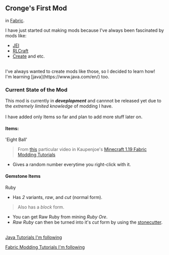 ## Cronge's First Mod

in [Fabric](https://fabricmc.net).

I have just started out making mods because I've always been fascinated by mods like:
- [JEI](https://www.curseforge.com/minecraft/mc-mods/jei) 
- [RLCraft](https://www.curseforge.com/minecraft/modpacks/rlcraft)
- [Create](https://www.curseforge.com/minecraft/mc-mods/create) and etc.
<br>
I've always wanted to create mods like those, so I decided to learn how!
<br>
I'm learning [java](https://www.java.com/en/) too.

### Current State of the Mod
This mod is currently in ***deveplopment*** and cannnot be released yet due to the *extremely limited knowledge* of modding I have.
<br>
<br> I have added only Items so far and plan to add more stuff later on.
#### Items:

'Eight Ball'
> From [this](https://www.youtube.com/watch?v=d3DgVXWirsU&list=PLKGarocXCE1EeLZggaXPJaARxnAbUD8Y_&index=5) particular video in Kaupenjoe's [Minecraft 1.19 Fabric Modding Tutorials](https://www.youtube.com/watch?v=oBwPZRk6-SE&list=PLKGarocXCE1FeXvEogpjz4SvHxF_FJRO6)
- Gives a random number everytime you right-click with it.

#### Gemstone Items

Ruby
- Has *2* variants, *raw*, and *cut* (normal form).
> Also has a *block* form.
- You can get Raw Ruby from mining *Ruby Ore*.
- *Raw Ruby*  can then be turned into it's  *cut*  form by using the [stonecutter](https://minecraft.fandom.com/wiki/Stonecutter?so=search).


<br> [Java Tutorials I'm following](https://www.youtube.com/watch?v=oBwPZRk6-SE&list=PLKGarocXCE1FeXvEogpjz4SvHxF_FJRO6)

[Fabric Modding Tutorials I'm following](https://www.youtube.com/watch?v=RSqSZoJQXvg&list=PLKGarocXCE1EeLZggaXPJaARxnAbUD8Y_)


